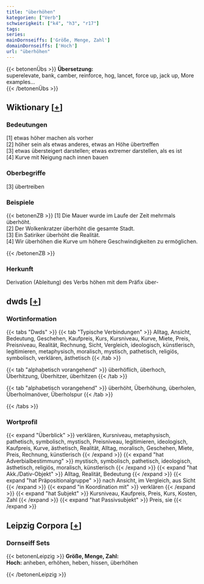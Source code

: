 ```yaml
---
title: "überhöhen"
kategorien: ["Verb"]
schwierigkeit: ["k4", "h3", "r17"]
tags:
series:
mainDornseiffs: ['Größe, Menge, Zahl']
domainDornseiffs: ['Hoch']
url: "überhöhen"
---
```


{{< betonenÜbs >}}
**Übersetzung:**  
superelevate, bank, camber, reinforce, hog, lancet, force up, jack up, More examples...  
{{< /betonenÜbs >}}

## Wiktionary [[+](https://de.wiktionary.org/wiki/überhöhen)]

### Bedeutungen
[1] etwas höher machen als vorher  
[2] höher sein als etwas anderes, etwas an Höhe übertreffen  
[3] etwas übersteigert darstellen; etwas extremer darstellen, als es ist  
[4] Kurve mit Neigung nach innen bauen  

### Oberbegriffe
[3] übertreiben  

### Beispiele
{{< betonenZB >}}
[1] Die Mauer wurde im Laufe der Zeit mehrmals überhöht.  
[2] Der Wolkenkratzer überhöht die gesamte Stadt.  
[3] Ein Satiriker überhöht die Realität.  
[4] Wir überhöhen die Kurve um höhere Geschwindigkeiten zu ermöglichen.  

{{< /betonenZB >}}
### Herkunft
Derivation (Ableitung) des Verbs höhen mit dem Präfix über-  



## dwds [[+](https://www.dwds.de/wb/überhöhen)]

### Wortinformation
{{< tabs "Dwds" >}}
{{< tab "Typische Verbindungen" >}}
Alltag, Ansicht, Bedeutung, Geschehen, Kaufpreis, Kurs, Kursniveau, Kurve, Miete, Preis, Preisniveau, Realität, Rechnung, Sicht, Vergleich, ideologisch, künstlerisch, legitimieren, metaphysisch, moralisch, mystisch, pathetisch, religiös, symbolisch, verklären, ästhetisch
{{< /tab >}}

{{< tab "alphabetisch vorangehend" >}}
überhöflich, überhoch, Überhitzung, Überhitzer, überhitzen
{{< /tab >}}

{{< tab "alphabetisch vorangehend" >}}
überhöht, Überhöhung, überholen, Überholmanöver, Überholspur
{{< /tab >}}

{{< /tabs >}}

### Wortprofil
{{< expand "Überblick" >}} verklären, Kursniveau, metaphysisch, pathetisch, symbolisch, mystisch, Preisniveau, legitimieren, ideologisch, Kaufpreis, Kurve, ästhetisch, Realität, Alltag, moralisch, Geschehen, Miete, Preis, Rechnung, künstlerisch {{< /expand >}}
{{< expand "hat Adverbialbestimmung" >}} mystisch, symbolisch, pathetisch, ideologisch, ästhetisch, religiös, moralisch, künstlerisch {{< /expand >}}
{{< expand "hat Akk./Dativ-Objekt" >}} Alltag, Realität, Bedeutung {{< /expand >}}
{{< expand "hat Präpositionalgruppe" >}} nach Ansicht, im Vergleich, aus Sicht {{< /expand >}}
{{< expand "in Koordination mit" >}} verklären {{< /expand >}}
{{< expand "hat Subjekt" >}} Kursniveau, Kaufpreis, Preis, Kurs, Kosten, Zahl {{< /expand >}}
{{< expand "hat Passivsubjekt" >}} Preis, sie {{< /expand >}}

## Leipzig Corpora [[+](https://corpora.uni-leipzig.de/en/res?word=überhöhen&corpusId=deu_newscrawl-public_2018)]

### Dornseiff Sets
{{< betonenLeipzig >}}
**Größe, Menge, Zahl:**  
**Hoch:** anheben, erhöhen, heben, hissen, überhöhen  

{{< /betonenLeipzig >}}
